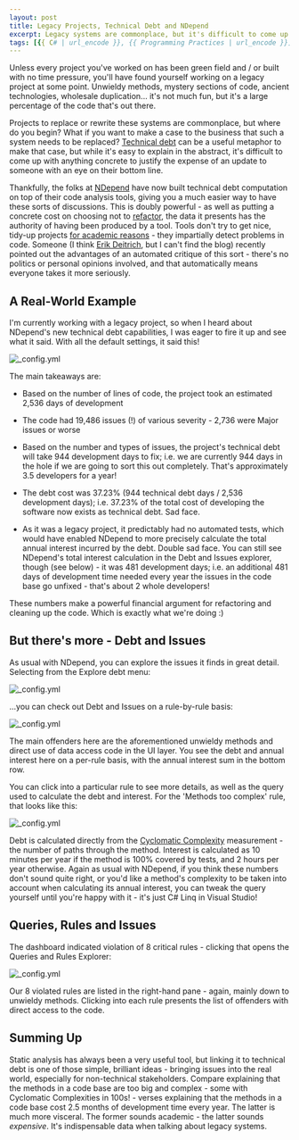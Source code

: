 ```yaml
---
layout: post
title: Legacy Projects, Technical Debt and NDepend
excerpt: Legacy systems are commonplace, but it's difficult to come up with anything concrete to justify the expense of an update to someone with an eye on their bottom line. Thankfully, the folks at NDepend have now built technical debt computation on top of their code analysis tools, giving you a much easier way to have these sorts of discussions. Here's a real-world example.
tags: [{{ C# | url_encode }}, {{ Programming Practices | url_encode }}]
---
```


Unless every project you've worked on has been green field and / or built with no time pressure,
you'll have found yourself working on a legacy project at some point. Unwieldy methods, mystery 
sections of code, ancient technologies, wholesale duplication... it's not much fun, but it's a 
large percentage of the code that's out there.

Projects to replace or rewrite these systems are commonplace, but where do you begin? What if 
you want to make a case to the business that such a system needs to be replaced? 
[Technical debt](https://en.wikipedia.org/wiki/Technical_debt) can be a useful metaphor to make 
that case, but while it's easy to explain in the abstract, it's difficult to come up with anything 
concrete to justify the expense of an update to someone with an eye on their bottom line.

Thankfully, the folks at [NDepend](https://www.ndepend.com) have now built technical debt computation 
on top of their code analysis tools, giving you a much easier way to have these sorts of discussions. 
This is doubly powerful - as well as putting a concrete cost on choosing not to 
[refactor](https://en.wikipedia.org/wiki/Code_refactoring), the data it presents has the authority of 
having been produced by a tool. Tools don't try to get nice, tidy-up projects 
[for academic reasons](https://codesqueeze.com/refactorbation) - they impartially detect problems in 
code. Someone (I think [Erik Deitrich](https://daedtech.com), but I can't find the blog) recently pointed 
out the advantages of an automated critique of this sort - there's no politics or personal opinions involved, 
and that automatically means everyone takes it more seriously.

## A Real-World Example

I'm currently working with a legacy project, so when I heard about NDepend's new technical debt 
capabilities, I was eager to fire it up and see what it said. With all the default settings, it said 
this!

![_config.yml](/images/posts/2017-06-29/InitialReport.png)

The main takeaways are:

- Based on the number of lines of code, the project took an estimated 2,536 days of development 

- The code had 19,486 issues (!) of various severity - 2,736 were Major issues or worse 

- Based on the number and types of issues, the project's technical debt will take 944 development
  days to fix; i.e. we are currently 944 days in the hole if we are going to sort this out completely. 
  That's approximately 3.5 developers for a year! 

- The debt cost was 37.23% (944 technical debt days / 2,536 development days); i.e. 37.23% of the 
  total cost of developing the software now exists as technical debt. Sad face. 

- As it was a legacy project, it predictably had no automated tests, which would have enabled NDepend 
  to more precisely calculate the total annual interest incurred by the debt. Double sad face. You 
  can still see NDepend's total interest calculation in the Debt and Issues explorer, though (see 
  below) - it was 481 development days; i.e. an additional 481 days of development time needed every
  year the issues in the code base go unfixed - that's about 2 whole developers!

These numbers make a powerful financial argument for refactoring and cleaning up the code. Which is 
exactly what we're doing :)

## But there's more - Debt and Issues

As usual with NDepend, you can explore the issues it finds in great detail. Selecting from the 
Explore debt menu:

![_config.yml](/images/posts/2017-06-29/DebtExplorer.png)

...you can check out Debt and Issues on a rule-by-rule basis:

![_config.yml](/images/posts/2017-06-29/DebtAndIssuesPerRule.png)

The main offenders here are the aforementioned unwieldy methods and direct use of data access code 
in the UI layer. You see the debt and annual interest here on a per-rule basis, with the annual 
interest sum in the bottom row.

You can click into a particular rule to see more details, as well as the query used to calculate the 
debt and interest. For the 'Methods too complex' rule, that looks like this:

![_config.yml](/images/posts/2017-06-29/MethodsTooComplexRule.png)

Debt is calculated directly from the [Cyclomatic Complexity](https://en.wikipedia.org/wiki/Cyclomatic_complexity) 
measurement - the number of paths through the method. Interest is calculated as 10 minutes per year 
if the method is 100% covered by tests, and 2 hours per year otherwise. Again as usual with NDepend, 
if you think these numbers don't sound quite right, or you'd like a method's complexity to be taken 
into account when calculating its annual interest, you can tweak the query yourself until you're happy 
with it - it's just C# Linq in Visual Studio!

## Queries, Rules and Issues

The dashboard indicated violation of 8 critical rules - clicking that opens the Queries and Rules Explorer:

![_config.yml](/images/posts/2017-06-29/RulesExplorer.png)

Our 8 violated rules are listed in the right-hand pane - again, mainly down to unwieldy methods. 
Clicking into each rule presents the list of offenders with direct access to the code.

## Summing Up

Static analysis has always been a very useful tool, but linking it to technical debt is one of those 
simple, brilliant ideas - bringing issues into the real world, especially for non-technical stakeholders. 
Compare explaining that the methods in a code base are too big and complex - some with Cyclomatic 
Complexities in 100s! - verses explaining that the methods in a code base cost 2.5 months of development 
time every year. The latter is much more visceral. The former sounds academic - the latter sounds 
_expensive_. It's indispensable data when talking about legacy systems.
